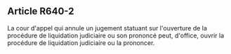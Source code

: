 Article R640-2
----
La cour d'appel qui annule un jugement statuant sur l'ouverture de la procédure
de liquidation judiciaire ou son prononcé peut, d'office, ouvrir la procédure de
liquidation judiciaire ou la prononcer.
